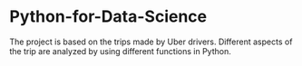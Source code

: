# Python-for-Data-Science 

The project is based on the trips made by Uber drivers. Different aspects of the trip are analyzed by using different functions in Python.
